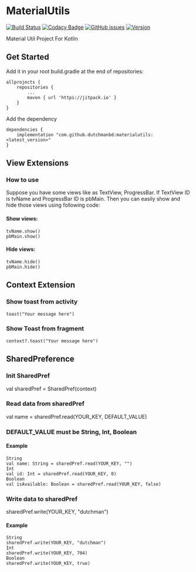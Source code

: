 # MaterialUtils
[![Build Status](https://travis-ci.org/dutchmanbd/materialutils.svg?branch=master)](https://travis-ci.org/dutchmanbd/materialutils)
[![Codacy Badge](https://api.codacy.com/project/badge/Grade/c8b09abd111b43878ac55929b28485cd)](https://www.codacy.com/manual/dutchmanbd/materialutils?utm_source=github.com&amp;utm_medium=referral&amp;utm_content=dutchmanbd/materialutils&amp;utm_campaign=Badge_Grade)
[![GitHub issues](https://img.shields.io/github/issues/dutchmanbd/materialutils)](https://github.com/dutchmanbd/materialutils/issues)
[![Version](https://jitpack.io/v/dutchmanbd/materialutils.svg)](https://jitpack.io/#dutchmanbd/materialutils)

Material Util Project For Kotlin

## Get Started
Add it in your root build.gradle at the end of repositories:

```
allprojects {
	repositories {
		...
		maven { url 'https://jitpack.io' }	
	}
}
```
Add the dependency

```
dependencies {
	implementation "com.github.dutchmanbd:materialutils:<latest_version>"
}
```
## View Extensions

### How to use

Suppose you have some views like as TextView, ProgressBar. If TextView ID is tvName and ProgressBar ID is pbMain.
Then you can easily show and hide those views using following code:

#### Show views:
```
tvName.show()
pbMain.show()
```

#### Hide views:
```
tvName.hide()
pbMain.hide()
```
## Context Extension
### Show toast from activity
```
toast("Your message here")
```
### Show Toast from fragment

```
context?.toast("Your message here")
```
## SharedPreference

### Init SharedPref
val sharedPref = SharedPref(context)

### Read data from sharedPref

val name = sharedPref.read(YOUR_KEY, DEFAULT_VALUE) 

### DEFAULT_VALUE must be String, Int, Boolean

#### Example
```
String
val name: String = sharedPref.read(YOUR_KEY, "")
Int
val id: Int = sharedPref.read(YOUR_KEY, 0)
Boolean
val isAvailable: Boolean = sharedPref.read(YOUR_KEY, false)
```
### Write data to sharedPref

sharedPref.write(YOUR_KEY, "dutchman")

#### Example
```
String
sharedPref.write(YOUR_KEY, "dutchman")
Int
sharedPref.write(YOUR_KEY, 704)
Boolean
sharedPref.write(YOUR_KEY, true)
```

